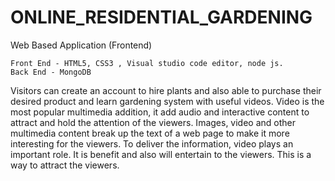 # ONLINE_RESIDENTIAL_GARDENING
Web Based Application (Frontend)
    
    Front End - HTML5, CSS3 , Visual studio code editor, node js.
    Back End - MongoDB
    
  Visitors can create an account to hire plants and also able to
purchase their desired product and learn gardening system with
useful videos.
  Video is the most popular multimedia addition, it add audio and
interactive content to attract and hold the attention of the viewers.
  Images, video and other multimedia content break up the text of
a web page to make it more interesting for the viewers.
  To deliver the information, video plays an important role.
  It is benefit and also will entertain to the viewers.
  This is a way to attract the viewers.
